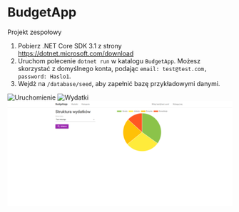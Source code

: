 # BudgetApp
Projekt zespołowy

1. Pobierz .NET Core SDK 3.1 z strony https://dotnet.microsoft.com/download
2. Uruchom polecenie `dotnet run` w katalogu `BudgetApp`. Możesz skorzystać z domyślnego konta, podając `email: test@test.com, password: Haslo1`.
3. Wejdż na `/database/seed`, aby zapełnić bazę przykładowymi danymi.

![Uruchomienie](/docs/instruction.PNG)
![Wydatki](/docs/expenses.PNG)
![Wykres](/docs/chart.PNG)

